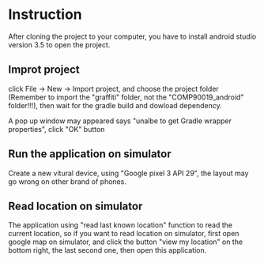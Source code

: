 # Instruction

After cloning the project to your computer, you have to install android studio version 3.5 to open the project.

## Improt project

click File -> New -> Import project, and choose the project folder (Remember to import the "graffiti" folder, not the "COMP90019_android" folder!!!), then wait for the gradle build and dowload dependency.

A pop up window may appeared says "unalbe to get Gradle wrapper properties", click "OK" button

## Run the application on simulator

Create a new vitural device, using "Google pixel 3 API 29", the layout may go wrong on other brand of phones.

## Read location on simulator

The application using "read last known location" function to read the current location, so if you want to read location on simulator, first open google map on simulator, and click the button "view my location" on the bottom right, the last second one, then open this application.
